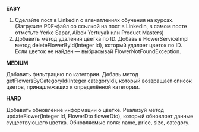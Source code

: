 **EASY**
1. Сделайте пост в Linkedin о впечатлениях обучения на курсах. (Загрузите PDF-файл со ссылкой на пост в Linkedin, в самом посте отметьте Yerke Sapar, Aibek Yertuyak или Product Masters)
2. Добавить метод удаления цветка по ID.
Добавь в FlowerServiceImpl метод deleteFlowerById(Integer id), который удаляет цветок по ID. Если цветок не найден — выбрасывай FlowerNotFoundException.


**MEDIUM**

Добавить фильтрацию по категории.
Добавь метод getFlowersByCategoryId(Integer categoryId), который возвращает список цветов, принадлежащих к определённой категории.


**HARD**

Добавить обновление информации о цветке.
Реализуй метод updateFlower(Integer id, FlowerDto flowerDto), который обновляет данные существующего цветка. Обновляемые поля: name, price, size, category.




